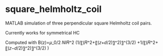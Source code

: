 # square_helmholtz_coil
MATLAB simulation of three perpendicular square Helmholtz coil pairs.

Currently works for symmetrical HC

Computed with B(z)=𝜇_0/2 𝑁𝐼𝑅^2 (1/〖(𝑅^2+〖(𝑧+𝑑/2)〗^2)〗^(3/2) +1/〖(𝑅^2+〖(𝑧−𝑑/2)〗^2)〗^(3/2) )

